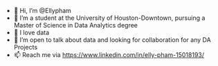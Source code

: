 - 👋 Hi, I’m @Ellypham
- 🌱 I’m a student at the University of Houston-Downtown, pursuing a Master of Science in Data Analytics degree 
- 👀 I love data
- 💞️ I’m open to talk about data and looking for collaboration for any DA Projects
- 📫 Reach me via https://www.linkedin.com/in/elly-pham-15018193/ 

<!---
Ellypham92/Ellypham92 is a ✨ special ✨ repository because its `README.md` (this file) appears on your GitHub profile.
You can click the Preview link to take a look at your changes.
--->
